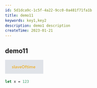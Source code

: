 ```yaml
---
id: 5d1dca9c-1c5f-4a22-9cc0-0a481f71fa1b
title: demo11
keywords: key1,key2
description: demo1 description
createTime: 2023-01-21
---
```


## demo11

![demo](./demo1.png)


```fsharp
let x = 123
```